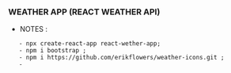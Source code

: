 ### WEATHER APP (REACT WEATHER API)

* NOTES :

```
   - npx create-react-app react-wether-app;
   - npm i bootstrap ;
   - npm i https://github.com/erikflowers/weather-icons.git ;
   - 



```` 
